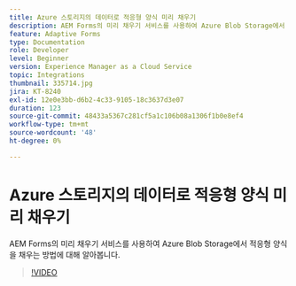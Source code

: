 ```yaml
---
title: Azure 스토리지의 데이터로 적응형 양식 미리 채우기
description: AEM Forms의 미리 채우기 서비스를 사용하여 Azure Blob Storage에서 적응형 양식을 채우는 방법에 대해 알아봅니다.
feature: Adaptive Forms
type: Documentation
role: Developer
level: Beginner
version: Experience Manager as a Cloud Service
topic: Integrations
thumbnail: 335714.jpg
jira: KT-8240
exl-id: 12e0e3bb-d6b2-4c33-9105-18c3637d3e07
duration: 123
source-git-commit: 48433a5367c281cf5a1c106b08a1306f1b0e8ef4
workflow-type: tm+mt
source-wordcount: '48'
ht-degree: 0%

---
```


# Azure 스토리지의 데이터로 적응형 양식 미리 채우기

AEM Forms의 미리 채우기 서비스를 사용하여 Azure Blob Storage에서 적응형 양식을 채우는 방법에 대해 알아봅니다.

>[!VIDEO](https://video.tv.adobe.com/v/3419007?quality=12&learn=on&captions=kor)

